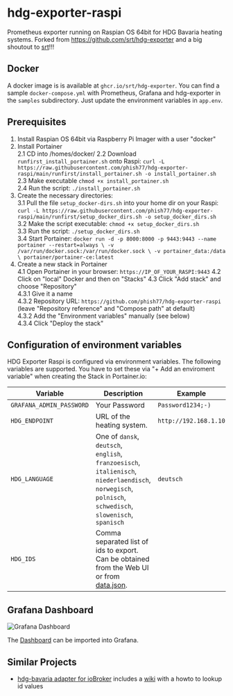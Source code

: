 # hdg-exporter-raspi

Prometheus exporter running on Raspian OS 64bit for HDG Bavaria heating systems. Forked from https://github.com/srt/hdg-exporter and a big shoutout to [srt](https://github.com/srt/hdg-exporter)!!!

## Docker

A docker image is is available at `ghcr.io/srt/hdg-exporter`.
You can find a sample `docker-compose.yml` with Prometheus, Grafana and hdg-exporter in the `samples` subdirectory.
Just update the environment variables in `app.env`.

## Prerequisites
1. Install Raspian OS 64bit via Raspberry Pi Imager with a user "docker"
2. Install Portainer<br>
   2.1 CD into /homes/docker/
   2.2 Download `runfirst_install_portainer.sh` onto Raspi: `curl -L https://raw.githubusercontent.com/phish77/hdg-exporter-raspi/main/runfirst/install_portainer.sh -o install_portainer.sh`<br>
   2.3 Make executable `chmod +x install_portainer.sh`<br>
   2.4 Run the script: `./install_portainer.sh`<br>
4. Create the necessary directories:<br>
   3.1 Pull the file `setup_docker-dirs.sh` into your home dir on your Raspi: `curl -L https://raw.githubusercontent.com/phish77/hdg-exporter-raspi/main/runfirst/setup_docker_dirs.sh -o setup_docker_dirs.sh`<br>
   3.2 Make the script executable: `chmod +x setup_docker_dirs.sh`<br>
   3.3 Run the script: `./setup_docker_dirs.sh`<br>
   3.4 Start Portainer: `docker run -d -p 8000:8000 -p 9443:9443 --name portainer --restart=always \
  -v /var/run/docker.sock:/var/run/docker.sock \
  -v portainer_data:/data \
  portainer/portainer-ce:latest`
5. Create a new stack in Portainer<br>
   4.1 Open Portainer in your browser: `https://IP_OF_YOUR_RASPI:9443`
   4.2 Click on "local" Docker and then on "Stacks"
   4.3 Click "Add stack" and choose "Repository"<br>
      4.3.1 Give it a name<br>
      4.3.2 Repository URL: `https://github.com/phish77/hdg-exporter-raspi` (leave "Repository reference" and "Compose path" at default)<br>
      4.3.2 Add the "Environment variables" manually (see below)<br>
      4.3.4 Click "Deploy the stack"   
   
   
   


## Configuration of environment variables

HDG Exporter Raspi is configured via environment variables. The following variables are supported. You have to set these via "+ Add an enviroment variable" when creating the Stack in Portainer.io:

| Variable                  | Description                                                                                                                                              | Example               |
| ------------------------- | -------------------------------------------------------------------------------------------------------------------------------------------------------- | --------------------- |
| `GRAFANA_ADMIN_PASSWORD`  | Your Password                                                                                                                                            | `Password1234;-)`     |
| `HDG_ENDPOINT`            | URL of the heating system.                                                                                                                               | `http://192.168.1.10` |
| `HDG_LANGUAGE`            | One of `dansk`, `deutsch`, `english`, `franzoesisch`, `italienisch`, `niederlaendisch`, `norwegisch`, `polnisch`, `schwedisch`, `slowenisch`, `spanisch` | `deutsch`             |
| `HDG_IDS`                 | Comma separated list of ids to export. Can be obtained from the Web UI or from [data.json](data.json).                                                   |                       |

## Grafana Dashboard

![Grafana Dashboard](grafana/dashboard.png)

The [Dashboard](sample/grafana/provisioning/dashboards/HDG.json) can be imported into Grafana.

## Similar Projects

- [hdg-bavaria adapter for ioBroker](https://github.com/SteMaker/ioBroker.hdg-bavaria) includes a [wiki](https://github.com/SteMaker/ioBroker.hdg-bavaria/wiki) with a howto to lookup id values
